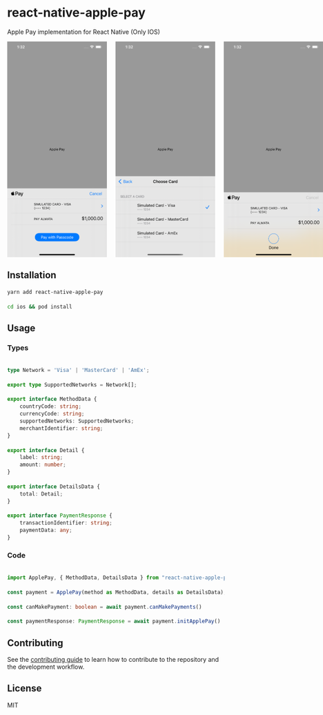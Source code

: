# react-native-apple-pay

Apple Pay implementation for React Native (Only IOS)

<div style="display: flex;">
    <img style="margin-right: 20px" src="images/img1.png" width="250" height="500" alt="img1" />
    <img style="margin-right: 20px" src="images/img2.png" width="250" height="500" alt="img2" />
    <img style="margin-right: 20px" src="images/img3.png" width="250" height="500" alt="img3" />
</div>

## Installation

```sh
yarn add react-native-apple-pay

cd ios && pod install
```

## Usage

### Types

```ts

type Network = 'Visa' | 'MasterCard' | 'AmEx';

export type SupportedNetworks = Network[];

export interface MethodData {
    countryCode: string;
    currencyCode: string;
    supportedNetworks: SupportedNetworks;
    merchantIdentifier: string;
}

export interface Detail {
    label: string;
    amount: number;
}

export interface DetailsData {
    total: Detail;
}

export interface PaymentResponse {
    transactionIdentifier: string;
    paymentData: any;
}

```

### Code
```ts

import ApplePay, { MethodData, DetailsData } from "react-native-apple-pay";

const payment = ApplePay(method as MethodData, details as DetailsData);

const canMakePayment: boolean = await payment.canMakePayments()

const paymentResponse: PaymentResponse = await payment.initApplePay()

```

## Contributing

See the [contributing guide](CONTRIBUTING.md) to learn how to contribute to the repository and the development workflow.

## License

MIT
